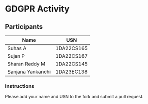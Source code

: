 # GDGPR Activity

## Participants

| Name   | USN        |
|--------|------------|
| Suhas A| 1DA22CS165 |
| Sujan P| 1DA22CS167 |
| Sharan Reddy M| 1DA22CS145|
| Sanjana Yankanchi| 1DA23EC138|

### Instructions
Please add your name and USN to the fork and submit a pull request.

